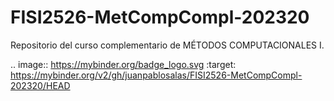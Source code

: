 # FISI2526-MetCompCompl-202320
Repositorio del curso complementario de MÉTODOS COMPUTACIONALES I.

.. image:: https://mybinder.org/badge_logo.svg
 :target: https://mybinder.org/v2/gh/juanpablosalas/FISI2526-MetCompCompl-202320/HEAD
